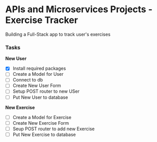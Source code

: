 # APIs and Microservices Projects - Exercise Tracker
Building a Full-Stack app to track user's exercises


### Tasks
**New User**
- [x] Install required packages
- [ ] Create a Model for User
- [ ] Connect to db
- [ ] Create New User Form
- [ ] Setup POST router to new USer
- [ ] Put New User to database

**New Exercise**
- [ ] Create a Model for Exercise
- [ ] Create New Exercise Form
- [ ] Seup POST router to add new Exercise
- [ ] Put New Exercise to database